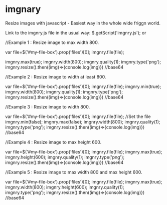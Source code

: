 # imgnary
Resize images with javascript - Easiest way in the whole wide friggn world.

Link to the imgnry.js file in the usual way:
$.getScript('imgnry.js');
or
<script src='imgnry.js'></script>


//Example 1 : Resize image to max width 800.

var file=$('#my-file-box').prop('files')[0];
imgnry.file(file);

imgnry.max(true); 
imgnry.width(800);
imgnry.quality(1);
imgnry.type('png');
imgnry.resize().then((img)=>{console.log(img)}) //base64

//Example 2 : Resize image to width at least 800.

var file=$('#my-file-box').prop('files')[0];
imgnry.file(file);
imgnry.min(true); 
imgnry.width(800);
imgnry.quality(1);
imgnry.type('png');
imgnry.resize().then((img)=>{console.log(img)}) //base64

//Example 3 : Resize image to width 800.

var file=$('#my-file-box').prop('files')[0];
imgnry.file(file); //Set the file
imgnry.min(false);
imgnry.max(false);
imgnry.width(800);
imgnry.quality(1);
imgnry.type('png');
imgnry.resize().then((img)=>{console.log(img)}) //base64

//Example 4 : Resize image to max height 600.

var file=$('#my-file-box').prop('files')[0];
imgnry.file(file);
imgnry.max(true); 
imgnry.height(600);
imgnry.quality(1);
imgnry.type('png');
imgnry.resize().then((img)=>{console.log(img)}) //base64

//Example 5 : Resize image to max width 800 and max height 600.

var file=$('#my-file-box').prop('files')[0]; 
imgnry.file(file); imgnry.max(true); 
imgnry.width(800); 
imgnry.height(600); 
imgnry.quality(1); 
imgnry.type('png'); 
imgnry.resize().then((img)=>{console.log(img)}) //base64
